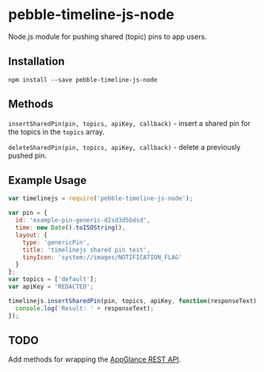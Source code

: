 # pebble-timeline-js-node

Node.js module for pushing shared (topic) pins to app users.

## Installation

`npm install --save pebble-timeline-js-node`


## Methods

`insertSharedPin(pin, topics, apiKey, callback)` - insert a shared pin for the topics in the `topics` array.

`deleteSharedPin(pin, topics, apiKey, callback)` - delete a previously pushed pin.


## Example Usage

```js
var timelinejs = require('pebble-timeline-js-node');

var pin = {
  id: 'example-pin-generic-d2sd3d5bdsd',
  time: new Date().toISOString(),
  layout: {
    type: 'genericPin',
    title: 'timelinejs shared pin test',
    tinyIcon: 'system://images/NOTIFICATION_FLAG'
  }
};
var topics = ['default'];
var apiKey = 'REDACTED';

timelinejs.insertSharedPin(pin, topics, apiKey, function(responseText) {
  console.log('Result: ' + responseText);
});

```

## TODO

Add methods for wrapping the
[AppGlance REST API](https://developer.pebble.com/guides/user-interfaces/appglance-rest).

